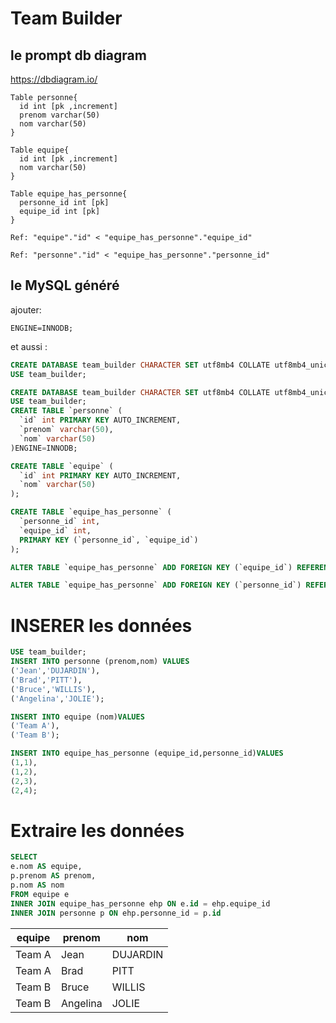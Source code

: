 # Team Builder

## le prompt db diagram
https://dbdiagram.io/
```
Table personne{
  id int [pk ,increment]
  prenom varchar(50)
  nom varchar(50)
}

Table equipe{
  id int [pk ,increment]
  nom varchar(50)
}

Table equipe_has_personne{
  personne_id int [pk]
  equipe_id int [pk]
}

Ref: "equipe"."id" < "equipe_has_personne"."equipe_id"

Ref: "personne"."id" < "equipe_has_personne"."personne_id"
```

## le MySQL généré
ajouter:
```
ENGINE=INNODB;
```
et aussi :
```sql
CREATE DATABASE team_builder CHARACTER SET utf8mb4 COLLATE utf8mb4_unicode_ci;
USE team_builder;
```

```sql
CREATE DATABASE team_builder CHARACTER SET utf8mb4 COLLATE utf8mb4_unicode_ci;
USE team_builder;
CREATE TABLE `personne` (
  `id` int PRIMARY KEY AUTO_INCREMENT,
  `prenom` varchar(50),
  `nom` varchar(50)
)ENGINE=INNODB;

CREATE TABLE `equipe` (
  `id` int PRIMARY KEY AUTO_INCREMENT,
  `nom` varchar(50)
);

CREATE TABLE `equipe_has_personne` (
  `personne_id` int,
  `equipe_id` int,
  PRIMARY KEY (`personne_id`, `equipe_id`)
);

ALTER TABLE `equipe_has_personne` ADD FOREIGN KEY (`equipe_id`) REFERENCES `equipe` (`id`);

ALTER TABLE `equipe_has_personne` ADD FOREIGN KEY (`personne_id`) REFERENCES `personne` (`id`);
```

# INSERER les données
```sql
USE team_builder;
INSERT INTO personne (prenom,nom) VALUES
('Jean','DUJARDIN'),
('Brad','PITT'),
('Bruce','WILLIS'),
('Angelina','JOLIE');

INSERT INTO equipe (nom)VALUES
('Team A'),
('Team B');

INSERT INTO equipe_has_personne (equipe_id,personne_id)VALUES
(1,1),
(1,2),
(2,3),
(2,4);
```

# Extraire les données
```sql
SELECT 
e.nom AS equipe,
p.prenom AS prenom,
p.nom AS nom
FROM equipe e
INNER JOIN equipe_has_personne ehp ON e.id = ehp.equipe_id
INNER JOIN personne p ON ehp.personne_id = p.id
```
|equipe|prenom|nom|
|---|---|---|
|Team A|Jean|DUJARDIN|
|Team A|Brad|PITT|
|Team B|Bruce|WILLIS|
|Team B|Angelina|JOLIE|